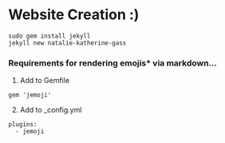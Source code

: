 # Website Creation :)

```
sudo gem install jekyll
jekyll new natalie-katherine-gass
```

### Requirements for rendering **emojis*** via markdown...
1. Add to Gemfile
```
gem 'jemoji'
```
2. Add to _config.yml
```
plugins:
  - jemoji
```
